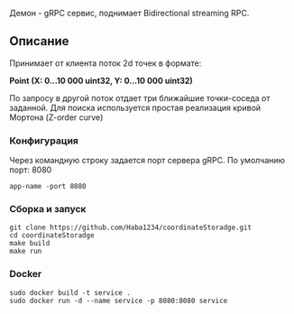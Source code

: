 Демон - gRPC сервис, поднимает Bidirectional streaming RPC.

## Описание
Принимает от клиента поток 2d точек в формате:

**Point (X: 0...10 000 uint32, Y: 0...10 000 uint32)**

По запросу в другой поток отдает три ближайшие точки-соседа от заданной.
Для поиска используется простая реализация кривой Мортона (Z-order curve)

### Конфигурация
Через командную строку задается порт сервера gRPC. По умолчанию порт: 8080

`app-name -port 8080`

### Сборка и запуск
```
git clone https://github.com/Haba1234/coordinateStoradge.git
cd coordinateStoradge
make build
make run
```
### Docker
```
sudo docker build -t service .
sudo docker run -d --name service -p 8080:8080 service
```